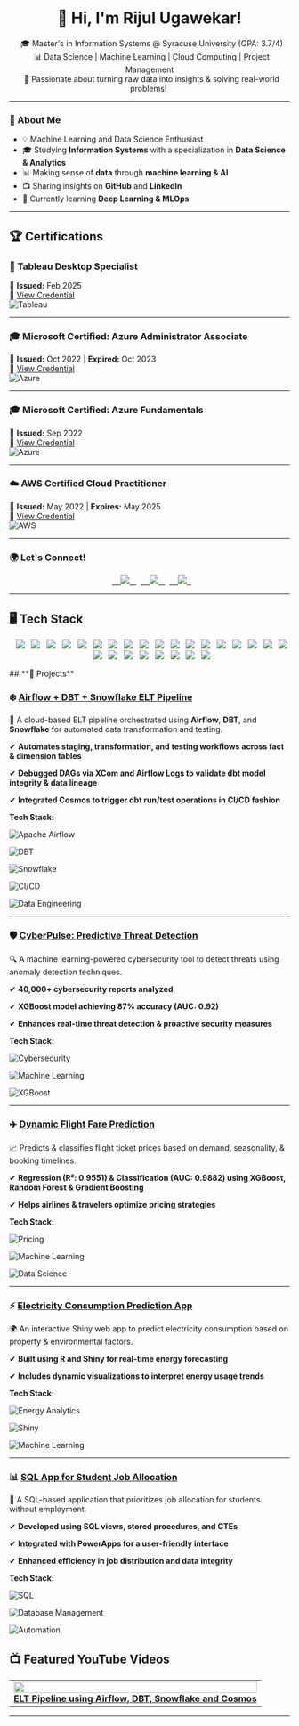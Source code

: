 <h1 align="center"> 👋 Hi, I'm Rijul Ugawekar! </h1>

<p align="center">
  🎓 Master's in Information Systems @ Syracuse University (GPA: 3.7/4) <br>
  📊 Data Science | Machine Learning | Cloud Computing | Project Management <br>
  📌 Passionate about turning raw data into insights & solving real-world problems! 
</p>

---

### 🚀 About Me  
- 💡 Machine Learning and Data Science Enthusiast  
- 🎓 Studying **Information Systems** with a specialization in **Data Science & Analytics**  
- 📊 Making sense of **data** through **machine learning & AI**  
- 📺 Sharing insights on **GitHub** and **LinkedIn**  
- 🌱 Currently learning **Deep Learning & MLOps**  

---

## **🏆 Certifications**  

### 📜 Tableau Desktop Specialist  
📅 **Issued:** Feb 2025    
🔗 [View Credential](#)    
![Tableau](https://img.shields.io/badge/Tableau-E97627?style=for-the-badge&logo=tableau&logoColor=white)  

---

### 🎓 Microsoft Certified: Azure Administrator Associate  
📅 **Issued:** Oct 2022 | **Expired:** Oct 2023    
🔗 [View Credential](#)    
![Azure](https://img.shields.io/badge/Azure%20Administrator-0078D4?style=for-the-badge&logo=microsoft-azure&logoColor=white)  

---

### 🎓 Microsoft Certified: Azure Fundamentals  
📅 **Issued:** Sep 2022    
🔗 [View Credential](#)    
![Azure](https://img.shields.io/badge/Azure%20Fundamentals-0078D4?style=for-the-badge&logo=microsoft-azure&logoColor=white)  

---

### ☁️ AWS Certified Cloud Practitioner  
📅 **Issued:** May 2022 | **Expires:** May 2025    
🔗 [View Credential](#)    
![AWS](https://img.shields.io/badge/AWS%20Cloud%20Practitioner-232F3E?style=for-the-badge&logo=amazon-aws&logoColor=white)  

---

### 🌍 Let's Connect!  

<p align="center">
  <a href="https://www.linkedin.com/in/rijul-ugawekar/">
    <img src="https://img.shields.io/badge/LinkedIn-blue?style=for-the-badge&logo=linkedin&logoColor=white"/>
  </a>
  <a href="mailto:rnugawek@syr.edu">
    <img src="https://img.shields.io/badge/Email-D14836?style=for-the-badge&logo=gmail&logoColor=white"/>
  </a>
  <a href="https://github.com/techwthjul">
    <img src="https://img.shields.io/badge/GitHub-181717?style=for-the-badge&logo=github&logoColor=white"/>
  </a>
</p>

---

## **🖥️ Tech Stack**

<p align="center">
  <img src="https://img.shields.io/badge/Python-3776AB?style=for-the-badge&logo=python&logoColor=white"/>
  <img src="https://img.shields.io/badge/SQL-4479A1?style=for-the-badge&logo=postgresql&logoColor=white"/>
  <img src="https://img.shields.io/badge/R-276DC3?style=for-the-badge&logo=r&logoColor=white"/>
  <img src="https://img.shields.io/badge/Scala-DC322F?style=for-the-badge&logo=scala&logoColor=white"/>
  <img src="https://img.shields.io/badge/TensorFlow-FF6F00?style=for-the-badge&logo=tensorflow&logoColor=white"/>
  <img src="https://img.shields.io/badge/PyTorch-EE4C2C?style=for-the-badge&logo=pytorch&logoColor=white"/>
  <img src="https://img.shields.io/badge/XGBoost-FF8000?style=for-the-badge&logo=xgboost&logoColor=white"/>
  <img src="https://img.shields.io/badge/Sci--kit%20Learn-F7931E?style=for-the-badge&logo=scikitlearn&logoColor=white"/>
  <img src="https://img.shields.io/badge/Tableau-E97627?style=for-the-badge&logo=tableau&logoColor=white"/>
  <img src="https://img.shields.io/badge/Power%20BI-F2C811?style=for-the-badge&logo=powerbi&logoColor=white"/>
  <img src="https://img.shields.io/badge/Google%20Analytics-E37400?style=for-the-badge&logo=google-analytics&logoColor=white"/>
  <img src="https://img.shields.io/badge/AWS-232F3E?style=for-the-badge&logo=amazon-aws&logoColor=white"/>
  <img src="https://img.shields.io/badge/Azure-0078D4?style=for-the-badge&logo=microsoft-azure&logoColor=white"/>
  <img src="https://img.shields.io/badge/Kubernetes-326CE5?style=for-the-badge&logo=kubernetes&logoColor=white"/>
  <img src="https://img.shields.io/badge/Terraform-7B42BC?style=for-the-badge&logo=terraform&logoColor=white"/>
  <img src="https://img.shields.io/badge/Ansible-EE0000?style=for-the-badge&logo=ansible&logoColor=white"/>
  <img src="https://img.shields.io/badge/Docker-2496ED?style=for-the-badge&logo=docker&logoColor=white"/>
  <img src="https://img.shields.io/badge/Jenkins-D24939?style=for-the-badge&logo=jenkins&logoColor=white"/>
  <img src="https://img.shields.io/badge/SQL%20Server-CC2927?style=for-the-badge&logo=microsoft-sql-server&logoColor=white"/>
  <img src="https://img.shields.io/badge/Hadoop-66CCFF?style=for-the-badge&logo=apache-hadoop&logoColor=white"/>
  <img src="https://img.shields.io/badge/Microsoft%20Access-A4373A?style=for-the-badge&logo=microsoft-access&logoColor=white"/>
  <img src="https://img.shields.io/badge/NoSQL-FF9900?style=for-the-badge&logo=mongodb&logoColor=white"/>
  <img src="https://img.shields.io/badge/Git-F05032?style=for-the-badge&logo=git&logoColor=white"/>
  <img src="https://img.shields.io/badge/GitHub-181717?style=for-the-badge&logo=github&logoColor=white"/>
  <img src="https://img.shields.io/badge/AWS%20CodePipeline-FF9900?style=for-the-badge&logo=amazon-aws&logoColor=white"/>
  <img src="https://img.shields.io/badge/CloudFormation-FF4F8B?style=for-the-badge&logo=amazon-aws&logoColor=white"/>
</p>
## **📂 Projects**  



### ❄️ [Airflow + DBT + Snowflake ELT Pipeline](https://github.com/techwthjul/airflow-dbt-snowflake-pipeline)

🔁 A cloud-based ELT pipeline orchestrated using **Airflow**, **DBT**, and **Snowflake** for automated data transformation and testing.  

✔ **Automates staging, transformation, and testing workflows across fact & dimension tables**  

✔ **Debugged DAGs via XCom and Airflow Logs to validate dbt model integrity & data lineage**  

✔ **Integrated Cosmos to trigger dbt run/test operations in CI/CD fashion**  



**Tech Stack:**  

![Apache Airflow](https://img.shields.io/badge/Airflow-017CEE?style=for-the-badge&logo=apache-airflow&logoColor=white)

![DBT](https://img.shields.io/badge/DBT-FF694B?style=for-the-badge&logo=dbt&logoColor=white)

![Snowflake](https://img.shields.io/badge/Snowflake-29B5E8?style=for-the-badge&logo=snowflake&logoColor=white)

![CI/CD](https://img.shields.io/badge/CI/CD-000000?style=for-the-badge&logo=githubactions&logoColor=white)

![Data Engineering](https://img.shields.io/badge/Data%20Engineering-228B22?style=for-the-badge&logo=data&logoColor=white)



---



### 🛡️ [CyberPulse: Predictive Threat Detection](https://github.com/techwthjul/ML-CyberPulse-ThreatDetection)

🔍 A machine learning-powered cybersecurity tool to detect threats using anomaly detection techniques.  

✔ **40,000+ cybersecurity reports analyzed**  

✔ **XGBoost model achieving 87% accuracy (AUC: 0.92)**  

✔ **Enhances real-time threat detection & proactive security measures**  



**Tech Stack:**  

![Cybersecurity](https://img.shields.io/badge/Cybersecurity-008000?style=for-the-badge&logo=databricks&logoColor=white) 

![Machine Learning](https://img.shields.io/badge/Machine%20Learning-FFA500?style=for-the-badge&logo=python&logoColor=white) 

![XGBoost](https://img.shields.io/badge/XGBoost-FF8000?style=for-the-badge&logo=xgboost&logoColor=white)  



---



### ✈️ [Dynamic Flight Fare Prediction](https://github.com/techwthjul/Dynamic_Pricing_ML-Project)

📈 Predicts & classifies flight ticket prices based on demand, seasonality, & booking timelines.  

✔ **Regression (R²: 0.9551) & Classification (AUC: 0.9882) using XGBoost, Random Forest & Gradient Boosting**  

✔ **Helps airlines & travelers optimize pricing strategies**  



**Tech Stack:**  

![Pricing](https://img.shields.io/badge/Dynamic%20Pricing-800080?style=for-the-badge&logo=google-analytics&logoColor=white) 

![Machine Learning](https://img.shields.io/badge/Machine%20Learning-FFA500?style=for-the-badge&logo=python&logoColor=white) 

![Data Science](https://img.shields.io/badge/Data%20Science-0000FF?style=for-the-badge&logo=anaconda&logoColor=white)  



---



### ⚡ [Electricity Consumption Prediction App](https://github.com/techwthjul/Electricity-Consumption-Prediction-App-Using-Shiny-and-R-Programming-)

🌍 An interactive Shiny web app to predict electricity consumption based on property & environmental factors.  

✔ **Built using R and Shiny for real-time energy forecasting**  

✔ **Includes dynamic visualizations to interpret energy usage trends**  



**Tech Stack:**  

![Energy Analytics](https://img.shields.io/badge/Energy%20Analytics-008000?style=for-the-badge&logo=google-analytics&logoColor=white) 

![Shiny](https://img.shields.io/badge/Shiny-0000FF?style=for-the-badge&logo=r&logoColor=white) 

![Machine Learning](https://img.shields.io/badge/Machine%20Learning-FFA500?style=for-the-badge&logo=python&logoColor=white)  



---



### 📊 [SQL App for Student Job Allocation](https://github.com/techwthjul/Student_Employment_App_SQL)

💼 A SQL-based application that prioritizes job allocation for students without employment.  

✔ **Developed using SQL views, stored procedures, and CTEs**  

✔ **Integrated with PowerApps for a user-friendly interface**  

✔ **Enhanced efficiency in job distribution and data integrity**  



**Tech Stack:**  

![SQL](https://img.shields.io/badge/SQL-4479A1?style=for-the-badge&logo=postgresql&logoColor=white) 

![Database Management](https://img.shields.io/badge/Database%20Management-008000?style=for-the-badge&logo=microsoft-access&logoColor=white) 

![Automation](https://img.shields.io/badge/Automation-FF0000?style=for-the-badge&logo=github-actions&logoColor=white)

## 📺 Featured YouTube Videos

<table>
  <tr>
    <td>
      <a href="https://www.youtube.com/watch?v=0OOGlrK5_HM" target="_blank">
        <img src="https://img.youtube.com/vi/0OOGlrK5_HM/0.jpg" width="100%">
        <br><strong>ELT Pipeline using Airflow, DBT, Snowflake and Cosmos </strong>
      </a><br>
    </td>
  </tr>
</table>

---

